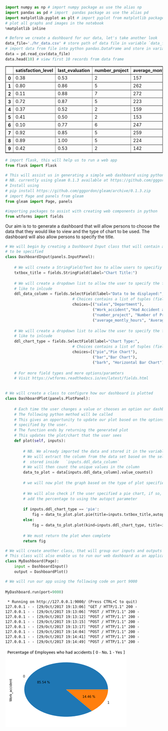 

```python
import numpy as np # import numpy package as use the alias np
import pandas as pd # import  pandas package as use the alias pd
import matplotlib.pyplot as plt # import pyplot from matplotlib package as use the alias plt
# plot all graphs and images in the notebook
%matplotlib inline 
```


```python
# Before we create a dashboard for our data, let's take another look
data_file='./hr_data.csv' # store path of data file in variable `data_file`
# import data from file into python pandas.DataFrame and store in variable `data`
data = pd.read_csv(data_file) 
data.head(10) # view first 10 records from data frame 
```




<div>
<style>
    .dataframe thead tr:only-child th {
        text-align: right;
    }

    .dataframe thead th {
        text-align: left;
    }

    .dataframe tbody tr th {
        vertical-align: top;
    }
</style>
<table border="1" class="dataframe">
  <thead>
    <tr style="text-align: right;">
      <th></th>
      <th>satisfaction_level</th>
      <th>last_evaluation</th>
      <th>number_project</th>
      <th>average_montly_hours</th>
      <th>time_spend_company</th>
      <th>Work_accident</th>
      <th>left</th>
      <th>promotion_last_5years</th>
      <th>sales</th>
      <th>salary</th>
    </tr>
  </thead>
  <tbody>
    <tr>
      <th>0</th>
      <td>0.38</td>
      <td>0.53</td>
      <td>2</td>
      <td>157</td>
      <td>3</td>
      <td>0</td>
      <td>1</td>
      <td>0</td>
      <td>sales</td>
      <td>low</td>
    </tr>
    <tr>
      <th>1</th>
      <td>0.80</td>
      <td>0.86</td>
      <td>5</td>
      <td>262</td>
      <td>6</td>
      <td>0</td>
      <td>1</td>
      <td>0</td>
      <td>sales</td>
      <td>medium</td>
    </tr>
    <tr>
      <th>2</th>
      <td>0.11</td>
      <td>0.88</td>
      <td>7</td>
      <td>272</td>
      <td>4</td>
      <td>0</td>
      <td>1</td>
      <td>0</td>
      <td>sales</td>
      <td>medium</td>
    </tr>
    <tr>
      <th>3</th>
      <td>0.72</td>
      <td>0.87</td>
      <td>5</td>
      <td>223</td>
      <td>5</td>
      <td>0</td>
      <td>1</td>
      <td>0</td>
      <td>sales</td>
      <td>low</td>
    </tr>
    <tr>
      <th>4</th>
      <td>0.37</td>
      <td>0.52</td>
      <td>2</td>
      <td>159</td>
      <td>3</td>
      <td>0</td>
      <td>1</td>
      <td>0</td>
      <td>sales</td>
      <td>low</td>
    </tr>
    <tr>
      <th>5</th>
      <td>0.41</td>
      <td>0.50</td>
      <td>2</td>
      <td>153</td>
      <td>3</td>
      <td>0</td>
      <td>1</td>
      <td>0</td>
      <td>sales</td>
      <td>low</td>
    </tr>
    <tr>
      <th>6</th>
      <td>0.10</td>
      <td>0.77</td>
      <td>6</td>
      <td>247</td>
      <td>4</td>
      <td>0</td>
      <td>1</td>
      <td>0</td>
      <td>sales</td>
      <td>low</td>
    </tr>
    <tr>
      <th>7</th>
      <td>0.92</td>
      <td>0.85</td>
      <td>5</td>
      <td>259</td>
      <td>5</td>
      <td>0</td>
      <td>1</td>
      <td>0</td>
      <td>sales</td>
      <td>low</td>
    </tr>
    <tr>
      <th>8</th>
      <td>0.89</td>
      <td>1.00</td>
      <td>5</td>
      <td>224</td>
      <td>5</td>
      <td>0</td>
      <td>1</td>
      <td>0</td>
      <td>sales</td>
      <td>low</td>
    </tr>
    <tr>
      <th>9</th>
      <td>0.42</td>
      <td>0.53</td>
      <td>2</td>
      <td>142</td>
      <td>3</td>
      <td>0</td>
      <td>1</td>
      <td>0</td>
      <td>sales</td>
      <td>low</td>
    </tr>
  </tbody>
</table>
</div>




```python
# import flask, this will help us to run a web app
from flask import Flask
```


```python
# This will assist us in generating a simple web dashboard using python
# NB. currently using gleam 0.1.3 available at https://github.com/gggordon/gleam
# Install using
# pip install https://github.com/gggordon/gleam/archive/0.1.3.zip
# import Page and panels from gleam
from gleam import Page, panels
```


```python
#importing packages to assist with creating web components in python
from wtforms import fields
```

Our aim is to to generate a dashboard that will allow persons to choose the data that they would like to view and the type of chart to be used. The dashboard will also allow persons to specify the title.


```python
# We will begin by creating a Dashboard Input class that will contain all our options/inputs
# to be specified
class DashboardInput(panels.InputPanel):
    
    # We will create a StringField/Text box to allow users to specifiy the title
    txtbox_title = fields.StringField(label="Chart Title:")
    
    # We will create a dropdown list to allow the user to specify the field they would 
    # like to inlcude
    ddl_data_column = fields.SelectField(label="Data to be displayed:",
                              # Choices contains a list of tuples (field_name, name displayed)
                              choices=[("sales","Department"),
                                       ("Work_accident","Had Accident at Work"),
                                       ("number_project", "Number of Projects"),
                                       ("average_montly_hours", "Average Monthly Hours")])
    
    # We will create a dropdown list to allow the user to specify the field they would 
    # like to inlcude
    ddl_chart_type = fields.SelectField(label="Chart Type:",
                              # Choices contains a list of tuples (field_name, name displayed)
                              choices=[("pie","Pie Chart"),
                                       ("bar","Bar Chart"),
                                       ("barh", "Horizontal Bar Chart")])
    
    # For more field types and more options/paramters
    # Visit https://wtforms.readthedocs.io/en/latest/fields.html
    
```


```python
# We will create a class to configure how our dashboard is plotted
class DashboardPlot(panels.PlotPanel):

    # Each time the user changes a value or chooses an option our dashboard,
    # The following python method will be called
    # This gives an opportunity to update our plot based on the options
    # specified by the user.
    # The function ends by returning the generated plot
    # This updates the plot/chart that the user sees
    def plot(self, inputs):
        
        # NB. We already imported the data and stored it in the variable data
        # We will extract the column from the data set based on the selected value
        #  stored inside   `inputs.ddl_data_column`
        # We will then count the unique values in the column
        data_to_plot = data[inputs.ddl_data_column].value_counts()
        
        # we will now plot the graph based on the type of plot specified
        
        # We will also check if the user specified a pie chart, if so, we will 
        # add the percentage to using the autopct parameter
        
        if inputs.ddl_chart_type == 'pie':
            fig = data_to_plot.plot.pie(title=inputs.txtbox_title,autopct="%.2f %%")
        else:
            fig = data_to_plot.plot(kind=inputs.ddl_chart_type, title=inputs.txtbox_title)
        
        # We must return the plot when complete
        return fig
```


```python
# We will create another class, that will group our inputs and outputs for our dashboard
# This class will also enable us to run our web dashboard as an application
class MyDashboard(Page):
    input = DashboardInput()
    output = DashboardPlot()
```


```python
# We will run our app using the following code on port 9000

MyDashboard.run(port=9000)
```

     * Running on http://127.0.0.1:9000/ (Press CTRL+C to quit)
    127.0.0.1 - - [29/Oct/2017 19:13:06] "GET / HTTP/1.1" 200 -
    127.0.0.1 - - [29/Oct/2017 19:13:06] "POST / HTTP/1.1" 200 -
    127.0.0.1 - - [29/Oct/2017 19:13:12] "POST / HTTP/1.1" 200 -
    127.0.0.1 - - [29/Oct/2017 19:13:15] "POST / HTTP/1.1" 200 -
    127.0.0.1 - - [29/Oct/2017 19:13:17] "POST / HTTP/1.1" 200 -
    127.0.0.1 - - [29/Oct/2017 19:14:04] "POST / HTTP/1.1" 200 -
    127.0.0.1 - - [29/Oct/2017 19:14:41] "POST / HTTP/1.1" 200 -
    127.0.0.1 - - [29/Oct/2017 19:14:49] "POST / HTTP/1.1" 200 -



![png](output_9_1.png)



```python

```
